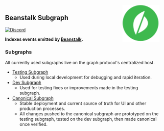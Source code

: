 <img src=".github/beanstalk.svg" alt="Beanstalk logo" align="right" width="120" />

## Beanstalk Subgraph

[![Discord][discord-badge]][discord-url]

[discord-badge]: https://img.shields.io/discord/880413392916054098?label=Beanstalk
[discord-url]: https://discord.gg/beanstalk

**Indexes events emitted by [Beanstalk](https://etherscan.io/address/0xc1e088fc1323b20bcbee9bd1b9fc9546db5624c5).**

### Subgraphs

All currently used subgraphs live on the graph protocol's centralized host. 

- [Testing Subgraph](https://graph.node.bean.money/subgraphs/name/beanstalk-testing)
  - Used during local development for debugging and rapid iteration.   
- [Dev Subgraph](https://api.thegraph.com/subgraphs/name/cujowolf/beanstalk-dev)
  - Used for testing fixes or improvements made in the testing subgraph. 
- [Canonical Subgraph](https://api.thegraph.com/subgraphs/name/cujowolf/beanstalk)
  - Stable deployment and current source of truth for UI and other production processes. 
  - All changes pushed to the canonical subgraph are prototyped on the testing subgraph, tested on the dev subgraph, then made canonical once verified. 
